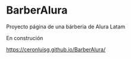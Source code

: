 # BarberAlura
Proyecto página de una bárberia de Alura Latam

En construción

https://ceronluisg.github.io/BarberAlura/

